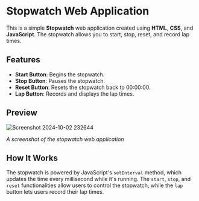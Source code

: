 # Stopwatch Web Application

This is a simple **Stopwatch** web application created using **HTML**, **CSS**, and **JavaScript**. The stopwatch allows you to start, stop, reset, and record lap times. 

## Features
- **Start Button**: Begins the stopwatch.
- **Stop Button**: Pauses the stopwatch.
- **Reset Button**: Resets the stopwatch back to 00:00:00.
- **Lap Button**: Records and displays the lap times.

## Preview
![Screenshot 2024-10-02 232644](https://github.com/user-attachments/assets/112a6de0-7c4b-4563-98d8-0d58708f0089)


_A screenshot of the stopwatch web application_

## How It Works
The stopwatch is powered by JavaScript's `setInterval` method, which updates the time every millisecond while it's running. The `start`, `stop`, and `reset` functionalities allow users to control the stopwatch, while the `lap` button lets users record their lap times.
